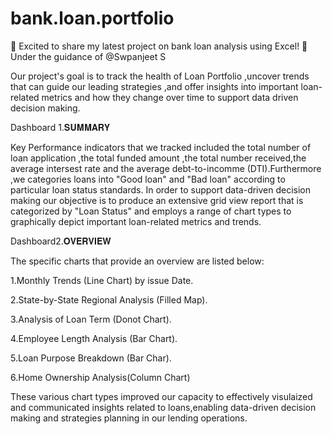 # bank.loan.portfolio
🚀 Excited to share my latest project on bank loan analysis using Excel! 🎉
Under the guidance of @Swpanjeet S

Our project's goal is to track the health of Loan Portfolio ,uncover trends that can guide our leading strategies ,and offer insights into important  loan-related
metrics and how they change over time to support data driven decision making.

Dashboard 1.𝐒𝐔𝐌𝐌𝐀𝐑𝐘

Key Performance indicators that we tracked included the total number of loan application ,the total funded amount ,the total number received,the average intersest
rate and the average debt-to-incomme (DTI).Furthermore ,we categories loans into "Good loan" and "Bad loan" according to particular loan status standards. In order
to support data-driven decision making our objective is to produce an extensive grid view report that is categorized by "Loan Status" and employs a range of chart types 
to graphically depict important loan-related metrics and trends.

Dashboard2.𝐎𝐕𝐄𝐑𝐕𝐈𝐄𝐖

The specific charts that provide an overview are listed below:

1.Monthly Trends (Line Chart) by issue Date.

2.State-by-State Regional Analysis (Filled Map).

3.Analysis of Loan Term (Donot Chart).

4.Employee Length Analysis (Bar Chart).

5.Loan Purpose Breakdown (Bar Char).

6.Home Ownership Analysis(Column Chart)

These various chart types improved our capacity to effectively visulaized and communicated insights related to loans,enabling data-driven decision making and 
strategies planning in our lending operations.


